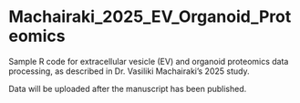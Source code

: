 # Machairaki_2025_EV_Organoid_Proteomics

Sample R code for extracellular vesicle (EV) and organoid proteomics data processing, as described in Dr. Vasiliki Machairaki’s 2025 study.

Data will be uploaded after the manuscript has been published.

